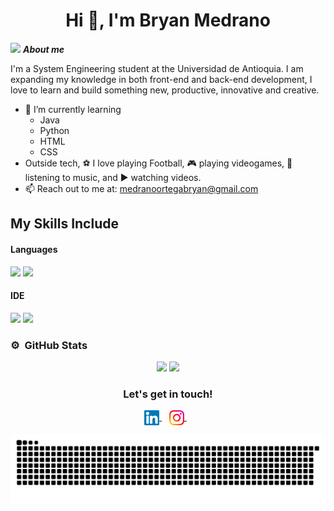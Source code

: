<h1 align="center">Hi 👋, I'm Bryan Medrano</h1>

<!--<img align="right" width=300px alt="Unicorn" src="https://c.tenor.com/GN73MKBawZYAAAAi/busy-cute.gif" /> -->
<!-- ## <picture><img src = "https://github.com/7oSkaaa/7oSkaaa/blob/main/Images/about_me.gif?raw=true" width = 30px></picture> About me -->
<img src="https://media.giphy.com/media/ObNTw8Uzwy6KQ/giphy.gif" width="30px">&nbsp;***About me***

I'm a System Engineering student at the Universidad de Antioquia. I am expanding my knowledge in both front-end and back-end development, I love to learn and build something new, productive, innovative and creative.
<!--* **I'm interested in Web designing, Android development, and videogame development**
-->
- 🌱 I’m currently learning
  - Java
  - Python
  - HTML
  - CSS
- Outside tech, ⚽ I love playing Football, 🎮 playing videogames, 🎵 listening to music, and ▶️ watching videos.
- 📫 Reach out to me at: <a href="medranoortegabryan@gmail.com">medranoortegabryan@gmail.com</a>

## My Skills Include

<h4> Languages </h4>
<span> 
  <img src="https://img.shields.io/badge/Java-ED8B00?style=for-the-badge&logo=java&logoColor=white">
  <img src="https://img.shields.io/badge/python-3670A0?style=for-the-badge&logo=python&logoColor=ffdd54">
</span>

<h4> IDE </h4>
<span>
<img src="https://img.shields.io/badge/IntelliJIDEA-000000.svg?style=for-the-badge&logo=intellij-idea&logoColor=white">
<img src="https://img.shields.io/badge/Visual_Studio_Code-0078D4?style=for-the-badge&logo=visual%20studio%20code&logoColor=white">

### ⚙️ &nbsp;GitHub Stats
<p align= "center">
  <img height= "150" src="https://github-readme-stats.vercel.app/api?username=BryanMedrano&theme=react&show_icons=true&include_all_commits=true" />
  <img height= "150" src="https://github-readme-stats.vercel.app/api/top-langs/?username=BryanMedrano&theme=react&layout=compact" />
</p>

<div align="center">
  <h3><b>Let's get in touch! </b></h3>
  </div>
<p align="center">
<a href="https://www.linkedin.com/in/bryan-medrano-515837210/" target="_blank">
  <img align="center" alt="Bryan Medrano | Linkedin" width="24px" src="https://github.com/SatYu26/SatYu26/blob/master/Assets/Linkedin.svg" />
</a> &nbsp;&nbsp;
<a href="https://instagram.com/bryan_medranoo/" target="_blank">
  <img align="center" alt="Bryan Medrano | Instagram" width="24px" src="https://github.com/SatYu26/SatYu26/blob/master/Assets/Instagram.svg" />
</a> &nbsp;&nbsp;
<!--<a href="https://www.facebook.com/share/15KWS8VPHf/" >
  <img align="center" alt="Bryan Medrano | Facebook" width="26px" src="https://encrypted-tbn0.gstatic.com/images?q=tbn:ANd9GcQegAMYbq3YGpEEFJSRgMyAfga3tfX5oCdCNg&s" />
</a> &nbsp;&nbsp; -->
<p>
 <!-- 
## Connect with Me
<p align="center">
  <a href="https://www.linkedin.com/in/bryan-medrano-515837210/"><img alt="Linkedin" title="Bryan Medrano Linkedin" src="https://img.shields.io/badge/LinkedIn-0077B5?style=for-the-badge&logo=linkedin&logoColor=white"></a>
  <a href="https://www.facebook.com/share/15KWS8VPHf/"><img alt="Facebook" title="Bryan Medrano FB" src="https://img.shields.io/badge/Facebook-1877F2?style=for-the-badge&logo=facebook&logoColor=white"></a>
  <a href="https://instagram.com/bryan_medranoo"><img alt="Instagram" title="Jaydeep Yadav Instagram" src="https://img.shields.io/badge/Instagram-E4405F?style=for-the-badge&logo=instagram&logoColor=white"></a>
 </p>
-->
<p align="center">
  <img src="https://github.com/StefanosSt/StefanosSt/blob/main/github-user-contribution.svg" alt="snake">
</p>
